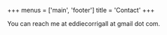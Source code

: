 +++
menus = ['main', 'footer']
title = 'Contact'
+++

You can reach me at eddiecorrigall at gmail dot com.
